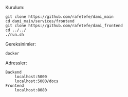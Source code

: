 
Kurulum:

```
git clone https://github.com/rafetefe/dami_main
cd dami_main/services/frontend
git clone https://github.com/rafetefe/dami_frontend
cd ../../
./run.sh
```

Gereksinimler:
```
docker
```

Adressler:
```
Backend
	localhost:5000
	localhost:5000/docs
Frontend
	localhost:8080
```
